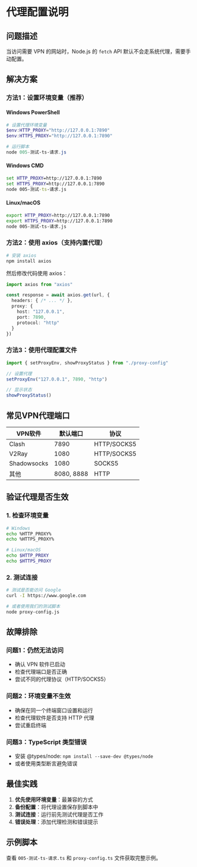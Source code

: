 # 代理配置说明

## 问题描述
当访问需要 VPN 的网站时，Node.js 的 `fetch` API 默认不会走系统代理，需要手动配置。

## 解决方案

### 方法1：设置环境变量（推荐）

#### Windows PowerShell
```powershell
# 设置代理环境变量
$env:HTTP_PROXY="http://127.0.0.1:7890"
$env:HTTPS_PROXY="http://127.0.0.1:7890"

# 运行脚本
node 005-测试-ts-请求.js
```

#### Windows CMD
```cmd
set HTTP_PROXY=http://127.0.0.1:7890
set HTTPS_PROXY=http://127.0.0.1:7890
node 005-测试-ts-请求.js
```

#### Linux/macOS
```bash
export HTTP_PROXY=http://127.0.0.1:7890
export HTTPS_PROXY=http://127.0.0.1:7890
node 005-测试-ts-请求.js
```

### 方法2：使用 axios（支持内置代理）

```bash
# 安装 axios
npm install axios
```

然后修改代码使用 axios：

```typescript
import axios from "axios"

const response = await axios.get(url, {
  headers: { /* ... */ },
  proxy: {
    host: "127.0.0.1",
    port: 7890,
    protocol: "http"
  }
})
```

### 方法3：使用代理配置文件

```typescript
import { setProxyEnv, showProxyStatus } from "./proxy-config"

// 设置代理
setProxyEnv("127.0.0.1", 7890, "http")

// 显示状态
showProxyStatus()
```

## 常见VPN代理端口

| VPN软件 | 默认端口 | 协议 |
|---------|----------|------|
| Clash | 7890 | HTTP/SOCKS5 |
| V2Ray | 1080 | HTTP/SOCKS5 |
| Shadowsocks | 1080 | SOCKS5 |
| 其他 | 8080, 8888 | HTTP |

## 验证代理是否生效

### 1. 检查环境变量
```bash
# Windows
echo %HTTP_PROXY%
echo %HTTPS_PROXY%

# Linux/macOS
echo $HTTP_PROXY
echo $HTTPS_PROXY
```

### 2. 测试连接
```bash
# 测试是否能访问 Google
curl -I https://www.google.com

# 或者使用我们的测试脚本
node proxy-config.js
```

## 故障排除

### 问题1：仍然无法访问
- 确认 VPN 软件已启动
- 检查代理端口是否正确
- 尝试不同的代理协议（HTTP/SOCKS5）

### 问题2：环境变量不生效
- 确保在同一个终端窗口设置和运行
- 检查代理软件是否支持 HTTP 代理
- 尝试重启终端

### 问题3：TypeScript 类型错误
- 安装 @types/node: `npm install --save-dev @types/node`
- 或者使用类型断言避免错误

## 最佳实践

1. **优先使用环境变量**：最兼容的方式
2. **备份配置**：将代理设置保存到脚本中
3. **测试连接**：运行前先测试代理是否工作
4. **错误处理**：添加代理检测和错误提示

## 示例脚本

查看 `005-测试-ts-请求.ts` 和 `proxy-config.ts` 文件获取完整示例。
